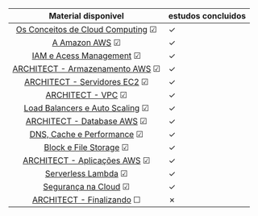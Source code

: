 |                            Material disponivel                            | estudos concluidos |
|:-------------------------------------------------------------------------:|--------------------|
| [Os Conceitos de Cloud Computing](conceitos_cloud_computing.md) &#x2611;  | &check;            |
|                 [A Amazon AWS](amazon_aws.md)   &#x2611;                  | &check;            |
|                [IAM e Acess Management](iam.md)  &#x2611;                 | &check;            |
|             [ARCHITECT - Armazenamento AWS](s3.md)  &#x2611;              | &check;            |
|              [ARCHITECT - Servidores EC2](ec2.md)  &#x2611;               | &check;            |
|                    [ARCHITECT - VPC](vpc.md)  &#x2611;                    | &check;            |
| [Load Balancers e Auto Scaling](auto_scaling_load_balancers.md) &#x2611;  | &check;            |
|             [ARCHITECT - Database AWS](database.md)  &#x2611;             | &check;            |
|      [DNS, Cache e Performance](dns_cache_performance.md)  &#x2611;       | &check;            |
|          [Block e File Storage](block_file_storage.md)  &#x2611;          | &check;            |
|         [ARCHITECT - Aplicações AWS](aplicacoes_aws.md)  &#x2611;         | &check;            |
|                 [Serverless Lambda](lambda.md)  &#x2611;                  | &check;            |
|           [Segurança na Cloud](seguranca_na_cloud.md)  &#x2611;           | &check;            |
|            [ARCHITECT - Finalizando](finalizando.md)  &#x2610;            | &cross;            |
